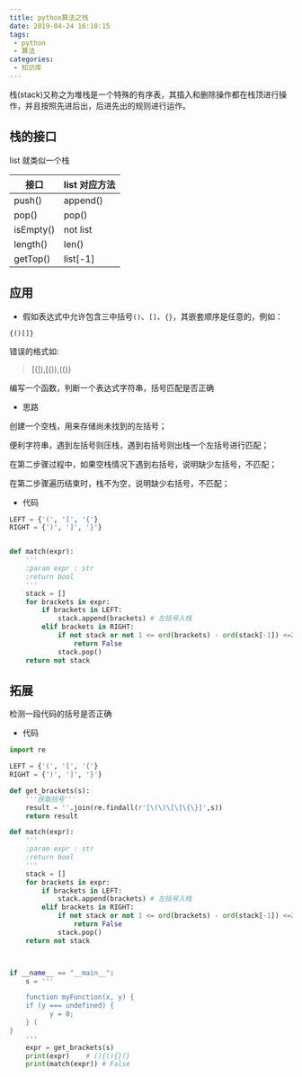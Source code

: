 ```yaml
---
title: python算法之栈
date: 2019-04-24 16:10:15
tags:
 - python
 - 算法
categories:
 - 知识库
---
```


栈(stack)又称之为堆栈是一个特殊的有序表，其插入和删除操作都在栈顶进行操作，并且按照先进后出，后进先出的规则进行运作。

## 栈的接口

list 就类似一个栈

| 接口      | list 对应方法 |
| --------- | ------------- |
| push()    | append()      |
| pop()     | pop()         |
| isEmpty() | not list      |
| length()  | len()         |
| getTop()  | list[-1]      |

## 应用

- 假如表达式中允许包含三中括号`()`、`[]`、`{}`，其嵌套顺序是任意的，例如：

`{()[]}`

错误的格式如:

> [(]),[()),(()}

编写一个函数，判断一个表达式字符串，括号匹配是否正确

- 思路

创建一个空栈，用来存储尚未找到的左括号；

便利字符串，遇到左括号则压栈，遇到右括号则出栈一个左括号进行匹配；

在第二步骤过程中，如果空栈情况下遇到右括号，说明缺少左括号，不匹配；

在第二步骤遍历结束时，栈不为空，说明缺少右括号，不匹配；

- 代码

```python
LEFT = {'(', '[', '{'}
RIGHT = {')', ']', '}'}


def match(expr):
    '''
    :param expr : str
    :return bool
    '''
    stack = []
    for brackets in expr:
        if brackets in LEFT:
            stack.append(brackets) # 左括号入栈
        elif brackets in RIGHT:
            if not stack or not 1 <= ord(brackets) - ord(stack[-1]) <=2:
                return False
            stack.pop()
    return not stack
```

## 拓展

检测一段代码的括号是否正确

- 代码

```python
import re

LEFT = {'(', '[', '{'}
RIGHT = {')', ']', '}'}

def get_brackets(s):
    '''获取括号'''
    result = ''.join(re.findall(r'[\(\)\[\]\{\}]',s))
    return result

def match(expr):
    '''
    :param expr : str
    :return bool
    '''
    stack = []
    for brackets in expr:
        if brackets in LEFT:
            stack.append(brackets) # 左括号入栈
        elif brackets in RIGHT:
            if not stack or not 1 <= ord(brackets) - ord(stack[-1]) <=2:
                return False
            stack.pop()
    return not stack



if __name__ == "__main__":
    s = '''

    function myFunction(x, y) {
    if (y === undefined) {
          y = 0;
    } (
}
    '''
    expr = get_brackets(s)
    print(expr)    # (){(){}(}
    print(match(expr)) # False
```
